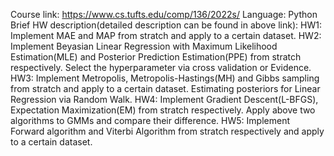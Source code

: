 Course link: https://www.cs.tufts.edu/comp/136/2022s/
Language: Python
Brief HW description(detailed description can be found in above link):
HW1: Implement MAE and MAP from stratch and apply to a certain dataset.
HW2: Implement Beyasian Linear Regression with Maximum Likelihood Estimation(MLE) and Posterior Prediction Estimation(PPE) from stratch respectively. Select the hyperparameter via cross validation or Evidence.
HW3: Implement Metropolis, Metropolis-Hastings(MH) and Gibbs sampling from stratch and apply to a certain dataset. Estimating posteriors for Linear Regression via Random Walk.
HW4: Implement Gradient Descent(L-BFGS), Expectation Maximization(EM) from stratch respectively. Apply above two algorithms to GMMs and compare their difference.
HW5: Implement Forward algorithm and Viterbi Algorithm from stratch respectively and apply to a certain dataset.

